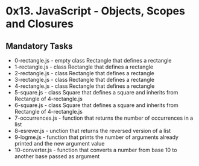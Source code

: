 # 0x13. JavaScript - Objects, Scopes and Closures

## Mandatory Tasks
- 0-rectangle.js - empty class Rectangle that defines a rectangle
- 1-rectangle.js - class Rectangle that defines a rectangle
- 2-rectangle.js - class Rectangle that defines a rectangle
- 3-rectangle.js - class Rectangle that defines a rectangle
- 4-rectangle.js - class Rectangle that defines a rectangle
- 5-square.js - class Square that defines a square and inherits from Rectangle of 4-rectangle.js
- 6-square.js - class Square that defines a square and inherits from Rectangle of 4-rectangle.js
- 7-occurrences.js - function that returns the number of occurrences in a list
- 8-esrever.js - unction that returns the reversed version of a list
- 9-logme.js - function that prints the number of arguments already printed and the new argument value
- 10-converter.js - function that converts a number from base 10 to another base passed as argument

